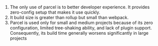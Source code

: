 1. The only use of parcel is to better developer experience. It provides zero-config setup that makes it use quickly.
2. It build size is greater than rollup but small than webpack.
3. Parcel is used only for small and medium projects because of its zero configuration, limited tree-shaking ability, and lack of plugin support. Consequently, its build time generally worsens significantly in large projects